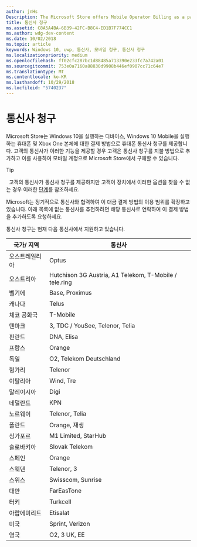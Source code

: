 ```yaml
---
author: jnHs
Description: The Microsoft Store offers Mobile Operator Billing as a payment method for mobile operators who support this capability.
title: 통신사 청구
ms.assetid: C8A5A4BA-6B39-42FC-B8C4-ED1B7F774CC1
ms.author: wdg-dev-content
ms.date: 10/02/2018
ms.topic: article
keywords: Windows 10, uwp, 통신사, 모바일 청구, 통신사 청구
ms.localizationpriority: medium
ms.openlocfilehash: ff02cfc287bc1d88485a713390e233fc7a742a01
ms.sourcegitcommit: 753e0a7160a88830d9908b446ef0907cc71c64e7
ms.translationtype: MT
ms.contentlocale: ko-KR
ms.lasthandoff: 10/29/2018
ms.locfileid: "5740237"
---
```

# <a name="mobile-operator-billing"></a>통신사 청구


Microsoft Store는 Windows 10을 실행하는 디바이스, Windows 10 Mobile을 실행하는 휴대폰 및 Xbox One 본체에 대한 결제 방법으로 휴대폰 통신사 청구를 제공합니다. 고객의 통신사가 이러한 기능을 제공할 경우 고객은 통신사 청구를 지불 방법으로 추가하고 이를 사용하여 모바일 계정으로 Microsoft Store에서 구매할 수 있습니다.

> [!TIP]
>  고객의 통신사가 통신사 청구를 제공하지만 고객이 장치에서 이러한 옵션을 찾을 수 없는 경우 이러한 [단계](http://go.microsoft.com/fwlink/p/?LinkId=523993)를 참조하세요.

Microsoft는 정기적으로 통신사와 협력하여 이 대금 결제 방법의 이용 범위를 확장하고 있습니다. 아래 목록에 없는 통신사를 추천하려면 해당 통신사로 연락하여 이 결제 방법을 추가하도록 요청하세요.

통신사 청구는 현재 다음 통신사에서 지원하고 있습니다.

| 국가/ 지역  | 통신사                 |
|-----------------|----------------------------------|
| 오스트레일리아       | Optus                            |
| 오스트리아         | Hutchison 3G Austria, A1 Telekom, T-Mobile / tele.ring  |
| 벨기에         | Base, Proximus                   |
| 캐나다          | Telus                            |
| 체코 공화국  | T-Mobile                         |
| 덴마크         | 3, TDC / YouSee, Telenor, Telia  |
| 핀란드         | DNA, Elisa                       |
| 프랑스          | Orange                           |
| 독일         | O2, Telekom Deutschland          |
| 헝가리         | Telenor                          |
| 이탈리아           | Wind, Tre                        |
| 말레이시아        | Digi                             |
| 네덜란드     | KPN                              |
| 노르웨이          | Telenor, Telia                   |
| 폴란드          | Orange, 재생                     |
| 싱가포르       | M1 Limited, StarHub              |
| 슬로바키아        | Slovak Telekom                   |
| 스페인           | Orange                           |
| 스웨덴          | Telenor, 3                       |
| 스위스     | Swisscom, Sunrise                |
| 대만          | FarEasTone                       |
| 터키          | Turkcell                         |
| 아랍에미리트 | Etisalat                    |
| 미국   | Sprint, Verizon                  |
| 영국  | O2, 3 UK, EE                     |

 



 


 

 




